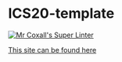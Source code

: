 # ICS20-template

[![Mr Coxall's Super Linter](https://github.com/Ali-Mugamai/ICS20-template/workflows/Mr%20Coxall's%20Super%20Linter/badge.svg)](https://github.com/Ali-Mugamai/ICS20-template/actions/)

[This site can be found here](https://ali-mugamai.github.io/ICS20-template/)
